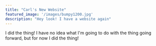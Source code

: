 ```yaml
---
title: "Carl's New Website"
featured_image: '/images/bumpy1200.jpg'
description: "Hey look! I have a website again"
---
```

I did the thing! I have no idea what I'm going to do with the thing going forward, but for now I did the thing!
